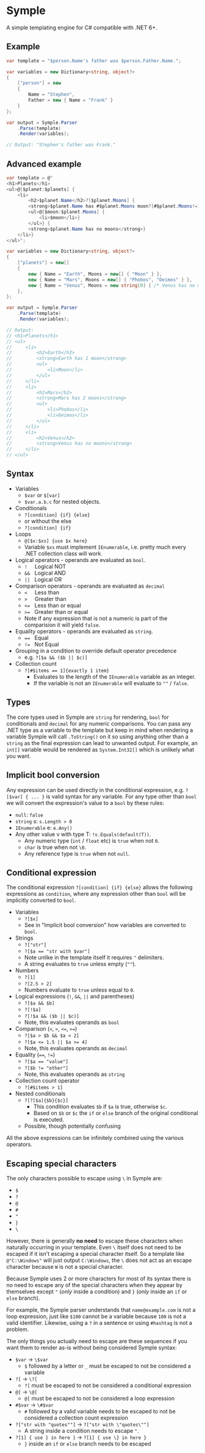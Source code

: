 # Symple

A simple templating engine for C# compatible with .NET 6+.

## Example

```csharp
var template = "$person.Name's father was $person.Father.Name.";

var variables = new Dictionary<string, object?>
{
    ["person"] = new
    {
        Name = "Stephen",
        Father = new { Name = "Frank" }
    }
};

var output = Symple.Parser
    .Parse(template)
    .Render(variables);

// Output: "Stephen's father was Frank."
```

## Advanced example

```cs
var template = @"
<h1>Planets</h1>
<ul>@[$planet:$planets] {
    <li>
        <h2>$planet.Name</h2>?[$planet.Moons] {
        <strong>$planet.Name has #$planet.Moons moon?[#$planet.Moons!=1]{s}</strong>
        <ul>@[$moon:$planet.Moons] {
            <li>$moon</li>}
        </ul>} {
        <strong>$planet.Name has no moons</strong>}
    </li>}
</ul>";

var variables = new Dictionary<string, object?>
{
    ["planets"] = new[]
    {
        new { Name = "Earth", Moons = new[] { "Moon" } },
        new { Name = "Mars", Moons = new[] { "Phobos", "Deimos" } },
        new { Name = "Venus", Moons = new string[0] { /* Venus has no moons */ } }
    },
};

var output = Symple.Parser
    .Parse(template)
    .Render(variables);

// Output:
// <h1>Planets</h1>
// <ul>
//     <li>
//         <h2>Earth</h2>
//         <strong>Earth has 1 moon</strong>
//         <ul>
//             <li>Moon</li>
//         </ul>
//     </li>
//     <li>
//         <h2>Mars</h2>
//         <strong>Mars has 2 moons</strong>
//         <ul>
//             <li>Phobos</li>
//             <li>Deimos</li>
//         </ul>
//     </li>
//     <li>
//         <h2>Venus</h2>
//         <strong>Venus has no moons</strong>
//     </li>
// </ul>
```

## Syntax

- Variables
  - `$var` or `$[var]`
  - `$var.a.b.c` for nested objects.
- Conditionals
  - `?[condition] {if} {else}`
  - or without the else
  - `?[condition] {if}`
- Loops
  - `@[$x:$xs] {use $x here}`
  - Variable `$xs` must implement `IEnumerable`, i.e. pretty much every .NET collection class will work.
- Logical operators - operands are evaluated as `bool`.
  - `!`&nbsp;&nbsp;&nbsp;&nbsp;&nbsp;Logical NOT
  - `&&`&nbsp;&nbsp;&nbsp;Logical AND
  - `||`&nbsp;&nbsp;&nbsp;Logical OR
- Comparison operators - operands are evaluated as `decimal`
  - `<`&nbsp;&nbsp;&nbsp;&nbsp;&nbsp;Less than
  - `>`&nbsp;&nbsp;&nbsp;&nbsp;&nbsp;Greater than
  - `<=`&nbsp;&nbsp;&nbsp;Less than or equal
  - `>=`&nbsp;&nbsp;&nbsp;Greater than or equal
  - Note if any expression that is not a numeric is part of the comparision it will yield `false`.
- Equality operators - operands are evaluated as `string`.
  - `==`&nbsp;&nbsp;&nbsp;Equal
  - `!=`&nbsp;&nbsp;&nbsp;Not Equal
- Grouping in a condition to override default operator precedence
  - e.g. `?[$a && ($b || $c)]`
- Collection count
  - `?[#$items == 1]{exactly 1 item}`
    - Evaluates to the length of the `IEnumerable` variable as an integer.
    - If the variable is not an `IEnumerable` will evaluate to `""` / `false`.

## Types

The core types used in Symple are `string` for rendering, `bool` for conditionals and `decimal` for any numeric comparisons.
You can pass any .NET type as a variable to the template but keep in mind when rendering a variable Symple will call `.ToString()` on it so using anything other than a `string` as the final expression can lead to unwanted output. For example, an `int[]` variable would be rendered as `System.Int32[]` which is unlikely what you want.

## Implicit bool conversion

Any expression can be used directly in the conditional expression, e.g. `?[$var] { ... }` is valid syntax for any variable. For any type other than `bool` we will convert the expression's value to a `bool` by these rules:

- `null`: `false`
- `string` s: `s.Length > 0`
- `IEnumerable` e: `e.Any()`
- Any other value v with type T: `!v.Equals(default(T))`.
  - Any numeric type (`int` / `float` etc) is `true` when not `0`.
  - `char` is true when not `\0`.
  - Any reference type is `true` when not `null`.

## Conditional expression

The conditional expression `?[condition] {if} {else}` allows the following expressions as `condition`, where any expression other than `bool` will be implicitly converted to `bool`.

- Variables
  - `?[$x]`
  - See in "Implicit bool conversion" how variables are converted to `bool`.
- Strings
  - `?["str"]`
  - `?[$a == "str with $var"]`
  - Note unlike in the template itself it requires `"` delimiters.
  - A string evaluates to `true` unless empty (`""`).
- Numbers
  - `?[1]`
  - `?[2.5 > 2]`
  - Numbers evaluate to `true` unless equal to `0`.
- Logical expressions (`!`, `&&`, `||` and parentheses)
  - `?[$a && $b]`
  - `?[!$a]`
  - `?[!$a && ($b || $c)]`
  - Note, this evaluates operands as `bool`
- Comparison (`<`, `>`, `<=`, `>=`)
  - `?[$a > $b && $a < 2]`
  - `?[$a <= 1.5 || $a >= 4]`
  - Note, this evaluates operands as `decimal`
- Equality (`==`, `!=`)
  - `?[$a == "value"]`
  - `?[$b != "other"]`
  - Note, this evaluates operands as `string`
- Collection count operator
  - `?[#$items > 1]`
- Nested conditionals
  - `?[?[$a]{$b}{$c}]`
    - This condition evaluates `$b` if `$a` is true, otherwise `$c`.
    - Based on `$b` or `$c` the `if` or `else` branch of the original conditional is executed.
  - Possible, though potentially confusing

All the above expressions can be infinitely combined using the various operators.

## Escaping special characters

The only characters possible to escape using `\` in Symple are:

- `$`
- `?`
- `@`
- `#`
- `"`
- `}`
- `\`

However, there is generally **no need** to escape these characters when naturally occurring in your template. Even `\` itself does not need to be escaped if it isn't escaping a special character itself. So a template like `@"C:\Windows"` will just output `C:\Windows`, the `\` does not act as an escape character because `W` is not a special character.

Because Symple uses 2 or more characters for most of its syntax there is no need to escape any of the special characters when they appear by themselves except `"` (_only_ inside a condition) and `}` (_only_ inside an `if` or `else` branch).

For example, the Symple parser understands that `name@example.com` is not a loop expression, just like `$100` cannot be a variable because `100` is not a valid identifier. Likewise, using a `?` in a sentence or using `#hashtag` is not a problem.

The only things you actually need to escape are these sequences if you want them to render as-is without being considered Symple syntax:

- `$var` -> `\$var`
  - `$` followed by a letter or `_` must be escaped to not be considered a variable
- `?[` -> `\?[`
  - `?[` must be escaped to not be considered a conditional expression
- `@[` -> `\@[`
  - `@[` must be escaped to not be considered a loop expression
- `#$var` -> `\#$var`
  - `#` followed by a valid variable needs to be escaped to not be considered a collection count expression
- `?["str with "quotes""]` -> `?["str with \"quotes\""]`
  - A string inside a condition needs to escape `"`.
- `?[1] { use } in here }` -> `?[1] { use \} in here }`
  - `}` inside an `if` or `else` branch needs to be escaped
